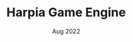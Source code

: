 ---
title: "Harpia Game Engine"
event: "Side Project"
date: "Aug 2022"
category: "software"
src-url: https://github.com/ricardobusta/harpia-game-engine
youtube-url: bV2zgnH2vSs
---